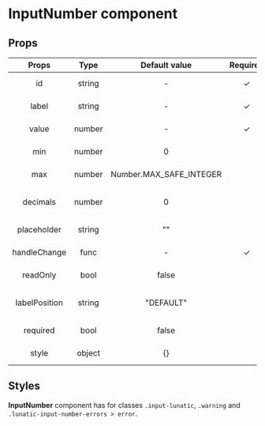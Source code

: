 # InputNumber component

## Props

|     Props     |  Type  |      Default value      | Required | Description                     |
| :-----------: | :----: | :---------------------: | :------: | ------------------------------- |
|      id       | string |            -            |    ✓     | Id of the input                 |
|     label     | string |            -            |    ✓     | Label of the input              |
|     value     | number |            -            |    ✓     | Value of the input              |
|      min      | number |            0            |          | Minimum of the input            |
|      max      | number | Number.MAX_SAFE_INTEGER |          | Maximum of the input            |
|   decimals    | number |            0            |          | Number of decimals of the input |
|  placeholder  | string |           ""            |          | Placeholder of the input        |
| handleChange  |  func  |            -            |    ✓     | Handler of the input            |
|   readOnly    |  bool  |          false          |          | Is the input read only          |
| labelPosition | string |        "DEFAULT"        |          | Position of the input label     |
|   required    |  bool  |          false          |          | Is the input required           |
|     style     | object |           {}            |          | Style of the input              |

## Styles

**InputNumber** component has for classes `.input-lunatic`, `.warning` and `.lunatic-input-number-errors > error`.
